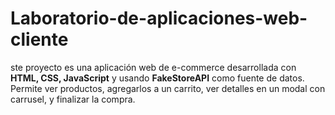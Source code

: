 # Laboratorio-de-aplicaciones-web-cliente
ste proyecto es una aplicación web de e-commerce desarrollada con **HTML, CSS, JavaScript** y usando **FakeStoreAPI** como fuente de datos. Permite ver productos, agregarlos a un carrito, ver detalles en un modal con carrusel, y finalizar la compra.
